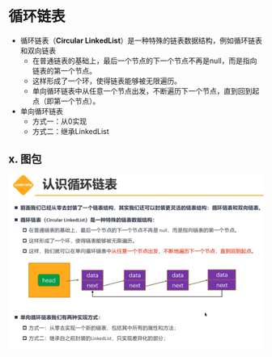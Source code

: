 # 循环链表

+ 循环链表（**Circular LinkedList**）是一种特殊的链表数据结构，例如循环链表和双向链表
  + 在普通链表的基础上，最后一个节点的下一个节点不再是null，而是指向链表的第一个节点。
  + 这样形成了一个环，使得链表能够被无限遍历。
  + 单向循环链表中从任意一个节点出发，不断遍历下一个节点，直到回到起点（即第一个节点）。
+ 单向循环链表
  + 方式一：从0实现
  + 方式二：继承LinkedList























## x. 图包

![image-20230703163712781](循环链表.assets/image-20230703163712781.png)















